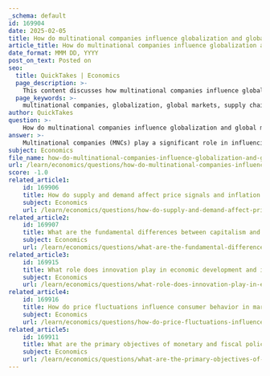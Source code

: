 ```yaml
---
_schema: default
id: 169904
date: 2025-02-05
title: How do multinational companies influence globalization and global markets?
article_title: How do multinational companies influence globalization and global markets?
date_format: MMM DD, YYYY
post_on_text: Posted on
seo:
  title: QuickTakes | Economics
  page_description: >-
    This content discusses how multinational companies influence globalization and global markets through supply chains, market expansion, economic policies, technology transfer, cultural exchange, and geopolitical strategies.
  page_keywords: >-
    multinational companies, globalization, global markets, supply chains, market expansion, economic policies, technology transfer, cultural exchange, geopolitical influence, consumer behavior, corporate power
author: QuickTakes
question: >-
    How do multinational companies influence globalization and global markets?
answer: >-
    Multinational companies (MNCs) play a significant role in influencing globalization and global markets through various mechanisms. Here are some key ways in which they exert this influence:\n\n1. **Global Supply Chains**: MNCs often establish extensive global supply chains that allow them to source materials and labor from different countries. This not only reduces production costs but also integrates various national economies into a single global market. For example, a company like Apple designs its products in the United States but manufactures components in countries like China, South Korea, and Japan, thereby creating a network of economic interdependence.\n\n2. **Market Expansion**: By operating in multiple countries, MNCs can tap into new markets, increasing their customer base and revenue potential. This expansion often leads to the introduction of foreign products and services into local markets, which can alter consumer preferences and local business practices. For instance, the presence of fast-food chains like McDonald's in various countries has influenced local eating habits and food culture.\n\n3. **Influence on Economic Policies**: MNCs can significantly impact the economic policies of host countries. They often lobby for favorable regulations, tax incentives, and trade agreements that benefit their operations. This can lead to shifts in local economic policies that prioritize the interests of these corporations over local businesses or labor considerations. For example, MNCs may advocate for lower tariffs on imported goods, which can affect domestic industries.\n\n4. **Technology Transfer and Innovation**: MNCs often bring advanced technologies and innovative practices to the countries in which they operate. This transfer of technology can enhance local productivity and competitiveness, contributing to economic growth. However, it can also lead to a dependency on foreign technology and expertise, which may stifle local innovation.\n\n5. **Cultural Exchange and Global Standards**: The operations of MNCs facilitate cultural exchange and the establishment of global standards in various industries. As these companies promote their brands and practices worldwide, they can influence local cultures and consumer behaviors. This can lead to a homogenization of markets, where local products and traditions may be overshadowed by global brands.\n\n6. **Geopolitical Influence**: MNCs can also play a role in geopolitical strategies. Their economic power can be leveraged by governments to achieve political objectives, such as forming trade alliances or imposing sanctions. For instance, the U.S. has used its economic influence through MNCs to exert pressure on countries like Iran, affecting their economic stability and political decisions.\n\nIn summary, multinational companies are pivotal in shaping globalization and global markets through their operations, economic influence, and ability to navigate complex regulatory environments. Their actions can lead to both positive outcomes, such as economic growth and technological advancement, and negative consequences, such as the undermining of local businesses and cultural identities.
subject: Economics
file_name: how-do-multinational-companies-influence-globalization-and-global-markets.md
url: /learn/economics/questions/how-do-multinational-companies-influence-globalization-and-global-markets
score: -1.0
related_article1:
    id: 169906
    title: How do supply and demand affect price signals and inflation in market structures?
    subject: Economics
    url: /learn/economics/questions/how-do-supply-and-demand-affect-price-signals-and-inflation-in-market-structures
related_article2:
    id: 169907
    title: What are the fundamental differences between capitalism and socialism as economic systems?
    subject: Economics
    url: /learn/economics/questions/what-are-the-fundamental-differences-between-capitalism-and-socialism-as-economic-systems
related_article3:
    id: 169915
    title: What role does innovation play in economic development and improving quality of life?
    subject: Economics
    url: /learn/economics/questions/what-role-does-innovation-play-in-economic-development-and-improving-quality-of-life
related_article4:
    id: 169916
    title: How do price fluctuations influence consumer behavior in market dynamics?
    subject: Economics
    url: /learn/economics/questions/how-do-price-fluctuations-influence-consumer-behavior-in-market-dynamics
related_article5:
    id: 169911
    title: What are the primary objectives of monetary and fiscal policies in economic management?
    subject: Economics
    url: /learn/economics/questions/what-are-the-primary-objectives-of-monetary-and-fiscal-policies-in-economic-management
---
```


&nbsp;